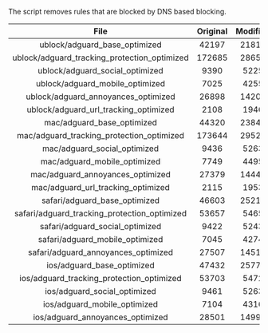 The script removes rules that are blocked by DNS based blocking.


| File | Original | Modified |
|:----:|:-----:|:-----:|
| ublock/adguard_base_optimized | 42197 | 21819 |
| ublock/adguard_tracking_protection_optimized | 172685 | 28658 |
| ublock/adguard_social_optimized | 9390 | 5225 |
| ublock/adguard_mobile_optimized | 7025 | 4255 |
| ublock/adguard_annoyances_optimized | 26898 | 14207 |
| ublock/adguard_url_tracking_optimized | 2108 | 1946 |
| mac/adguard_base_optimized | 44320 | 23846 |
| mac/adguard_tracking_protection_optimized | 173644 | 29524 |
| mac/adguard_social_optimized | 9436 | 5263 |
| mac/adguard_mobile_optimized | 7749 | 4495 |
| mac/adguard_annoyances_optimized | 27379 | 14441 |
| mac/adguard_url_tracking_optimized | 2115 | 1953 |
| safari/adguard_base_optimized | 46603 | 25219 |
| safari/adguard_tracking_protection_optimized | 53657 | 5465 |
| safari/adguard_social_optimized | 9422 | 5243 |
| safari/adguard_mobile_optimized | 7045 | 4274 |
| safari/adguard_annoyances_optimized | 27507 | 14515 |
| ios/adguard_base_optimized | 47432 | 25771 |
| ios/adguard_tracking_protection_optimized | 53703 | 5472 |
| ios/adguard_social_optimized | 9461 | 5263 |
| ios/adguard_mobile_optimized | 7104 | 4316 |
| ios/adguard_annoyances_optimized | 28501 | 14996 |